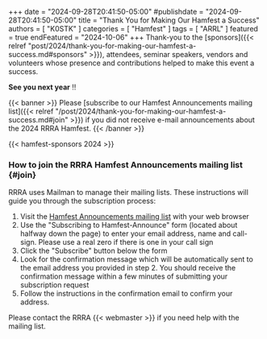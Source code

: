 +++
date = "2024-09-28T20:41:50-05:00"
#publishdate = "2024-09-28T20:41:50-05:00"
title = "Thank You for Making Our Hamfest a Success"
authors = [ "K0STK" ]
categories = [ "Hamfest" ]
tags = [ "ARRL" ]
featured = true
endFeatured = "2024-10-06"
+++
Thank-you to the
[sponsors]({{< relref "post/2024/thank-you-for-making-our-hamfest-a-success.md#sponsors" >}}),
attendees, seminar speakers, vendors and volunteers whose presence and
contributions helped to make this event a success.

**See you next year** :bangbang:
<!--more-->

{{< banner >}}
Please
[subscribe to our Hamfest Announcements mailing list]({{< relref "/post/2024/thank-you-for-making-our-hamfest-a-success.md#join" >}})
if you did not receive e-mail announcements about the 2024 RRRA Hamfest.
{{< /banner >}}

{{< hamfest-sponsors 2024 >}}

### How to join the RRRA Hamfest Announcements mailing list {#join}

RRRA uses Mailman to manage their mailing lists.
These instructions will guide you through the subscription process:

1. Visit the
[Hamfest Announcements mailing list](https://lists.rrra.org/mailman/listinfo/hamfest-announce)
 with your web
browser
1. Use the "Subscribing to Hamfest-Announce" form (located about halfway down
the page) to enter your email address, name and call-sign.
Please use a real zero if there is one in your call sign
1. Click the "Subscribe" button below the form
1. Look for the confirmation message which will be automatically sent
to the email address you provided in step 2. You should receive the
confirmation message within a few minutes of submitting your
subscription request
1. Follow the instructions in the confirmation email to confirm your
address.

Please contact the RRRA {{< webmaster >}} if you need help with the mailing
list.
